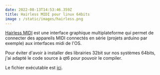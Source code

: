 ```yaml
---
date: 2022-08-13T14:53:46.359Z
title: Hairless MIDI pour linux 64bits
image : /static/images/hairless.png
---
```

[Hairless MIDI](https://projectgus.github.io/hairless-midiserial/) est une interface graphique multiplateforme qui permet de connecter des appareils MIDI connectés en série (projets arduino par exemple) aux interfaces midi de l'OS.

Pour éviter d'avoir à installer des librairies 32bit sur nos systèmes 64bits, j'ai adapté le code source à qt6 pour pouvoir le compiler.

Le fichier exécutable est [ici](/assets/hairless-midiserial).
